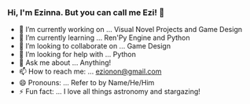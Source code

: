 ### Hi, I'm Ezinna. But you can call me Ezi! 👋

- 🔭 I’m currently working on ... Visual Novel Projects and Game Design
- 🌱 I’m currently learning ... Ren'Py Engine and Python
- 👯 I’m looking to collaborate on ... Game Design
- 🤔 I’m looking for help with ... Python
- 💬 Ask me about ... Anything!
- 📫 How to reach me: ... ezionon@gmail.com
- 😄 Pronouns: ... Refer to by Name/He/Him
- ⚡ Fun fact: ... I love all things astronomy and stargazing!
